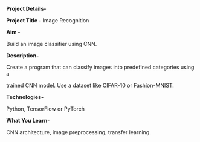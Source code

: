 **Project Details-**

**Project Title -** Image Recognition

**Aim -**

Build an image classifier using CNN.

**Description-**

Create a program that can classify images into predefined categories using a

trained CNN model. Use a dataset like CIFAR-10 or Fashion-MNIST.

**Technologies-**

Python, TensorFlow or PyTorch


**What You Learn-**

CNN architecture, image preprocessing, transfer learning.
